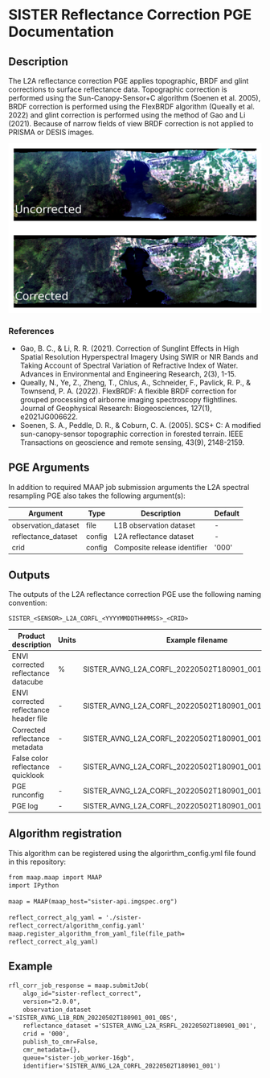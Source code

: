 # SISTER Reflectance Correction PGE Documentation

## Description

The L2A reflectance correction PGE applies topographic, BRDF and glint corrections to surface reflectance data. Topographic correction is performed using the Sun-Canopy-Sensor+C algorithm (Soenen et al. 2005), BRDF correction is performed using the FlexBRDF algorithm (Queally et al. 2022) and glint correction is performed using the method of Gao and Li (2021). Because of narrow fields of view BRDF correction is not applied to PRISMA or DESIS images.

![AVIRIS correctionexample](./reflect_correct_example.png)

### References

 - Gao, B. C., & Li, R. R. (2021). Correction of Sunglint Effects in High Spatial Resolution Hyperspectral Imagery Using SWIR or NIR Bands and Taking Account of Spectral Variation of Refractive Index of Water. Advances in Environmental and Engineering Research, 2(3), 1-15.
 - Queally, N., Ye, Z., Zheng, T., Chlus, A., Schneider, F., Pavlick, R. P., & Townsend, P. A. (2022). FlexBRDF: A flexible BRDF correction for grouped processing of airborne imaging spectroscopy flightlines. Journal of Geophysical Research: Biogeosciences, 127(1), e2021JG006622.
 - Soenen, S. A., Peddle, D. R., & Coburn, C. A. (2005). SCS+ C: A modified sun-canopy-sensor topographic correction in forested terrain. IEEE Transactions on geoscience and remote sensing, 43(9), 2148-2159.




## PGE Arguments

In addition to required MAAP job submission arguments the L2A spectral resampling PGE also takes the following argument(s):


|Argument| Type |  Description | Default|
|---|---|---|---|
| observation_dataset| file |L1B observation dataset | -|
| reflectance_dataset| config |L2A reflectance dataset| -|
| crid| config | Composite release identifier| '000'|

## Outputs

The outputs of the L2A reflectance correction PGE use the following naming convention:

    SISTER_<SENSOR>_L2A_CORFL_<YYYYMMDDTHHMMSS>_<CRID>

|Product description |  Units |Example filename |
|---|---|---|
| ENVI corrected reflectance datacube | % | SISTER_AVNG\_L2A\_CORFL\_20220502T180901\_001.bin |
| ENVI corrected reflectance header file  | - | SISTER_AVNG\_L2A\_CORFL\_20220502T180901\_001.hdr |
| Corrected reflectance metadata  | - | SISTER_AVNG\_L2A\_CORFL\_20220502T180901\_001.met.json |
| False color reflectance quicklook  | - |  SISTER_AVNG\_L2A\_CORFL\_20220502T180901\_001.png |
| PGE runconfig| - |  SISTER\_AVNG\_L2A\_CORFL\_20220502T180901\_001.runconfig.json |
| PGE log| - |  SISTER\_AVNG\_L2A\_CORFL\_20220502T180901\_001.log |

## Algorithm registration

This algorithm can be registered using the algorirthm_config.yml file found in this repository:

	from maap.maap import MAAP
	import IPython
	
	maap = MAAP(maap_host="sister-api.imgspec.org")

	reflect_correct_alg_yaml = './sister-reflect_correct/algorithm_config.yaml'
	maap.register_algorithm_from_yaml_file(file_path= reflect_correct_alg_yaml)

## Example

	rfl_corr_job_response = maap.submitJob(
	    algo_id="sister-reflect_correct",
	    version="2.0.0",
	    observation_dataset ='SISTER_AVNG_L1B_RDN_20220502T180901_001_OBS',
	    reflectance_dataset ='SISTER_AVNG_L2A_RSRFL_20220502T180901_001',
	    crid = '000',
	    publish_to_cmr=False,
	    cmr_metadata={},
	    queue="sister-job_worker-16gb",
	    identifier='SISTER_AVNG_L2A_CORFL_20220502T180901_001')
